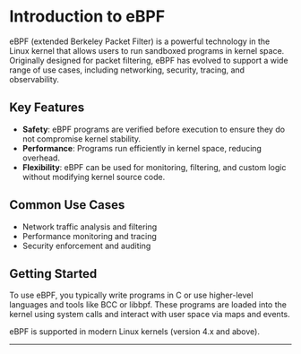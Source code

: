 # Introduction to eBPF

eBPF (extended Berkeley Packet Filter) is a powerful technology in the Linux kernel that allows users to run sandboxed programs in kernel space. Originally designed for packet filtering, eBPF has evolved to support a wide range of use cases, including networking, security, tracing, and observability.

## Key Features

- **Safety**: eBPF programs are verified before execution to ensure they do not compromise kernel stability.
- **Performance**: Programs run efficiently in kernel space, reducing overhead.
- **Flexibility**: eBPF can be used for monitoring, filtering, and custom logic without modifying kernel source code.

## Common Use Cases

- Network traffic analysis and filtering
- Performance monitoring and tracing
- Security enforcement and auditing

## Getting Started

To use eBPF, you typically write programs in C or use higher-level languages and tools like BCC or libbpf. These programs are loaded into the kernel using system calls and interact with user space via maps and events.

eBPF is supported in modern Linux kernels (version 4.x and above).

---
